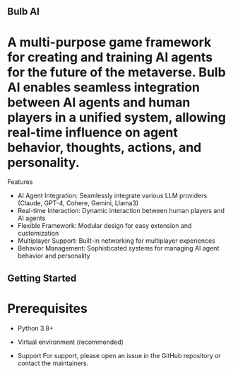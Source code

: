 ## Bulb AI
# A multi-purpose game framework for creating and training AI agents for the future of the metaverse. Bulb AI enables seamless integration between AI agents and human players in a unified system, allowing real-time influence on agent behavior, thoughts, actions, and personality.

Features

* AI Agent Integration: Seamlessly integrate various LLM providers (Claude, GPT-4, Cohere, Gemini, Llama3)
* Real-time Interaction: Dynamic interaction between human players and AI agents
* Flexible Framework: Modular design for easy extension and customization
* Multiplayer Support: Built-in networking for multiplayer experiences
* Behavior Management: Sophisticated systems for managing AI agent behavior and personality

## Getting Started
# Prerequisites

* Python 3.8+
* Virtual environment (recommended)

* Support
For support, please open an issue in the GitHub repository or contact the maintainers.
